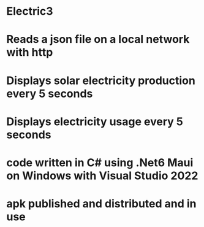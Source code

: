 # Electric3

# Reads a json file on a local network with http
# Displays solar electricity production every 5 seconds
# Displays electricity usage every 5 seconds

# code written in C# using .Net6 Maui on Windows with Visual Studio 2022

# apk published and distributed and in use
